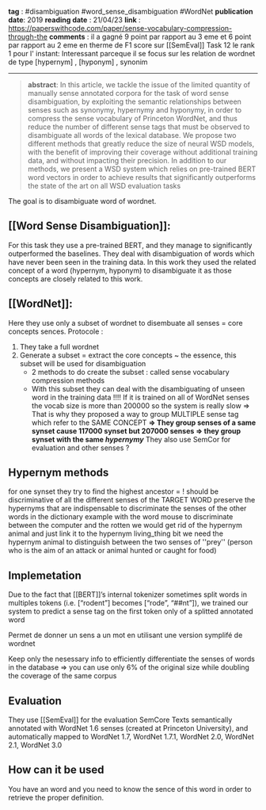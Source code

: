 
__tag__ : #disambiguation #word_sense_disambiguation #WordNet 
__publication date__: 2019
__reading date__ : 21/04/23
__link__ : https://paperswithcode.com/paper/sense-vocabulary-compression-through-the
__comments__ : il a gagné 9 point par rapport au 3 eme et 6 point par rapport au 2 eme en therme de F1 score sur [[SemEval]] Task 12 le rank 1 pour l' instant: Interessant parceque il se focus sur les relation de wordnet de type [hypernym] , [hyponym] , synonim  

---

>__abstract__: In this article, we tackle the issue of the limited quantity of manually sense annotated corpora for the task of word sense disambiguation, by exploiting the semantic relationships between senses such as synonymy, hypernymy and hyponymy, in order to compress the sense vocabulary of Princeton WordNet, and thus reduce the number of different sense tags that must be observed to disambiguate all words of the lexical database. We propose two different methods that greatly reduce the size of neural WSD models, with the benefit of improving their coverage without additional training data, and without impacting their precision. In addition to our methods, we present a WSD system which relies on pre-trained BERT word vectors in order to achieve results that significantly outperforms the state of the art on all WSD evaluation tasks

The goal is to disambiguate word of wordnet. 

## [[Word Sense Disambiguation]]: 
For this task they use a pre-trained BERT, and they manage to significantly outperformed the baselines.
They deal with disambiguation of words which have never been seen in the training data.
In this work they used the related concept of a word (hypernym, hyponym) to disambiguate it as those concepts are closely related to this work. 

## [[WordNet]]:

Here they use only a subset of wordnet to disembuate all senses = core concepts sences. 
Protocole :
1. They take  a full wordnet
2. Generate a subset =  extract the core concepts ~ the essence, this subset will be used for disambiguation 
	- 2 methods to do create the subset : called sense vocabulary compression methods
	- With this subset they can deal with the disambiguating of unseen word in the training data 
!!!! If it is trained on all of WordNet senses the vocab size is more than 200000 so the system is really slow => That is why they proposed a way to group MULTIPLE sense tag which refer to the SAME CONCEPT
__=> They group senses of a same synset cause 117000 synset but 207000 senses
=> they group synset with the same _hypernymy___ 
They also use SemCor for evaluation and other senses ? 


## Hypernym methods 

for one synset they try to find the highest ancestor = ! should be discriminative of all the different senses of the TARGET WORD 
preserve the hypernyms that are indispensable to discriminate the senses of the other words in the dictionary
example with the word mouse to discriminate between the computer and the rotten we would get rid of the hypernym animal and just link it to the hypernym living_thing bit we need the hypernym animal to distinguish between the two senses of ''prey'' (person who is the aim of an attack or animal hunted or caught for food)

## Implemetation 

Due to the fact that [[BERT]]’s internal tokenizer sometimes split words in multiples tokens (i.e. [“rodent”] becomes [“rode”, “##nt”]), we trained our system to predict a sense tag on the first token only of a splitted annotated word


Permet de donner un sens a un mot en utilisant une version symplifé de wordnet 

Keep only the nesessary info to efficiently differentiate the senses of words in the database
=> you can use only 6% of the original size while doubling the coverage of the same corpus

## Evaluation 

They use [[SemEval]] for the evaluation 
SemCore 
Texts semantically annotated with WordNet 1.6 senses (created at Princeton University), and automatically mapped to WordNet 1.7, WordNet 1.7.1, WordNet 2.0, WordNet 2.1, WordNet 3.0

## How can it be used 

You have an word and you need to know the sence of this word in order to retrieve the proper definition. 